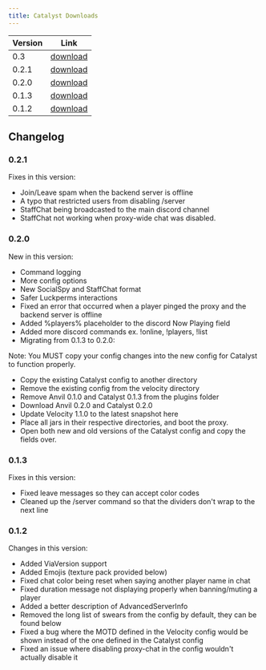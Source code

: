 ```yaml
---
title: Catalyst Downloads
---
```


|Version|Link|
|-------|----|
|0.3|[download]()|
|0.2.1|[download](https://github.com/AnvilPowered/Catalyst/releases/download/v0.2.1/Catalyst-Velocity-0.2.1.jar)|
|0.2.0|[download](https://github.com/AnvilPowered/Catalyst/releases/download/v0.2.0/Catalyst-Velocity-0.2.0.jar)|
|0.1.3|[download](https://github.com/AnvilPowered/Catalyst/releases/download/0.1.3/Catalyst-Velocity-0.1.3.jar)|
|0.1.2|[download](https://github.com/AnvilPowered/Catalyst/releases/download/0.1.2/Catalyst-Velocity-0.1.2.jar)|

## Changelog

### 0.2.1
Fixes in this version:

- Join/Leave spam when the backend server is offline
- A typo that restricted users from disabling /server
- StaffChat being broadcasted to the main discord channel
- StaffChat not working when proxy-wide chat was disabled.

### 0.2.0
New in this version:

- Command logging
- More config options
- New SocialSpy and StaffChat format
- Safer Luckperms interactions
- Fixed an error that occurred when a player pinged the proxy and the backend server is offline
- Added %players% placeholder to the discord Now Playing field
- Added more discord commands ex. !online, !players, !list
- Migrating from 0.1.3 to 0.2.0:

Note: You MUST copy your config changes into the new config for Catalyst to function properly.
- Copy the existing Catalyst config to another directory
- Remove the existing config from the velocity directory
- Remove Anvil 0.1.0 and Catalyst 0.1.3 from the plugins folder
- Download Anvil 0.2.0 and Catalyst 0.2.0
- Update Velocity 1.1.0 to the latest snapshot here
- Place all jars in their respective directories, and boot the proxy.
- Open both new and old versions of the Catalyst config and copy the fields over.

### 0.1.3
Fixes in this version:

- Fixed leave messages so they can accept color codes
- Cleaned up the /server command so that the dividers don't wrap to the next line

### 0.1.2
Changes in this version:

- Added ViaVersion support
- Added Emojis (texture pack provided below)
- Fixed chat color being reset when saying another player name in chat
- Fixed duration message not displaying properly when banning/muting a player
- Added a better description of AdvancedServerInfo
- Removed the long list of swears from the config by default, they can be found below
- Fixed a bug where the MOTD defined in the Velocity config would be shown instead of the one defined in the Catalyst config
- Fixed an issue where disabling proxy-chat in the config wouldn't actually disable it